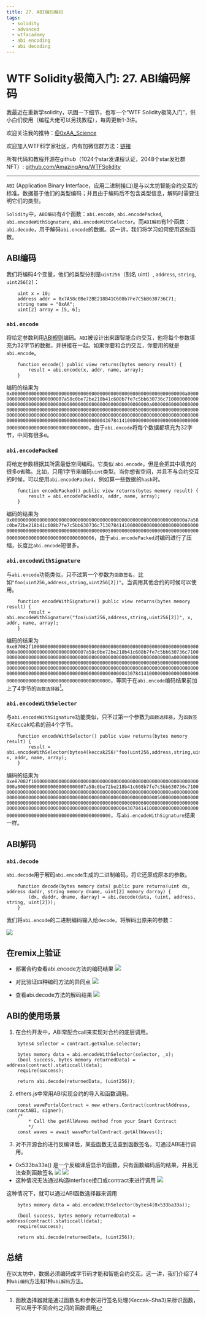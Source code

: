 ```yaml
---
title: 27. ABI编码解码
tags:
  - solidity
  - advanced
  - wtfacademy
  - abi encoding
  - abi decoding
---
```


# WTF Solidity极简入门: 27. ABI编码解码

我最近在重新学solidity，巩固一下细节，也写一个“WTF Solidity极简入门”，供小白们使用（编程大佬可以另找教程），每周更新1-3讲。

欢迎关注我的推特：[@0xAA_Science](https://twitter.com/0xAA_Science)

欢迎加入WTF科学家社区，内有加微信群方法：[链接](https://discord.gg/5akcruXrsk)

所有代码和教程开源在github（1024个star发课程认证，2048个star发社群NFT）: [github.com/AmazingAng/WTFSolidity](https://github.com/AmazingAng/WTFSolidity)

-----

`ABI` (Application Binary Interface，应用二进制接口)是与以太坊智能合约交互的标准。数据基于他们的类型编码；并且由于编码后不包含类型信息，解码时需要注明它们的类型。

`Solidity`中，`ABI编码`有4个函数：`abi.encode`, `abi.encodePacked`, `abi.encodeWithSignature`, `abi.encodeWithSelector`。而`ABI解码`有1个函数：`abi.decode`，用于解码`abi.encode`的数据。这一讲，我们将学习如何使用这些函数。

## ABI编码

我们将编码4个变量，他们的类型分别是`uint256`（别名 uint）, `address`, `string`, `uint256[2]`：
```solidity
    uint x = 10;
    address addr = 0x7A58c0Be72BE218B41C608b7Fe7C5bB630736C71;
    string name = "0xAA";
    uint[2] array = [5, 6]; 
```

### `abi.encode`
将给定参数利用[ABI规则](https://learnblockchain.cn/docs/solidity/abi-spec.html)编码。`ABI`被设计出来跟智能合约交互，他将每个参数填充为32字节的数据，并拼接在一起。如果你要和合约交互，你要用的就是`abi.encode`。
```solidity
    function encode() public view returns(bytes memory result) {
        result = abi.encode(x, addr, name, array);
    }
```
编码的结果为`0x000000000000000000000000000000000000000000000000000000000000000a0000000000000000000000007a58c0be72be218b41c608b7fe7c5bb630736c7100000000000000000000000000000000000000000000000000000000000000a00000000000000000000000000000000000000000000000000000000000000005000000000000000000000000000000000000000000000000000000000000000600000000000000000000000000000000000000000000000000000000000000043078414100000000000000000000000000000000000000000000000000000000`，由于`abi.encode`将每个数据都填充为32字节，中间有很多`0`。

### `abi.encodePacked`
将给定参数根据其所需最低空间编码。它类似 `abi.encode`，但是会把其中填充的很多`0`省略。比如，只用1字节来编码`uint`类型。当你想省空间，并且不与合约交互的时候，可以使用`abi.encodePacked`，例如算一些数据的`hash`时。

```solidity
    function encodePacked() public view returns(bytes memory result) {
        result = abi.encodePacked(x, addr, name, array);
    }
```
编码的结果为`0x000000000000000000000000000000000000000000000000000000000000000a7a58c0be72be218b41c608b7fe7c5bb630736c713078414100000000000000000000000000000000000000000000000000000000000000050000000000000000000000000000000000000000000000000000000000000006`，由于`abi.encodePacked`对编码进行了压缩，长度比`abi.encode`短很多。

### `abi.encodeWithSignature`
与`abi.encode`功能类似，只不过第一个参数为`函数签名`，比如`"foo(uint256,address,string,uint256[2])"`。当调用其他合约的时候可以使用。
```solidity
    function encodeWithSignature() public view returns(bytes memory result) {
        result = abi.encodeWithSignature("foo(uint256,address,string,uint256[2])", x, addr, name, array);
    }
```
编码的结果为`0xe87082f1000000000000000000000000000000000000000000000000000000000000000a0000000000000000000000007a58c0be72be218b41c608b7fe7c5bb630736c7100000000000000000000000000000000000000000000000000000000000000a00000000000000000000000000000000000000000000000000000000000000005000000000000000000000000000000000000000000000000000000000000000600000000000000000000000000000000000000000000000000000000000000043078414100000000000000000000000000000000000000000000000000000000`，等同于在`abi.encode`编码结果前加上了4字节的`函数选择器`[^说明]。
[^说明]: 函数选择器就是通过函数名和参数进行签名处理(Keccak–Sha3)来标识函数，可以用于不同合约之间的函数调用

### `abi.encodeWithSelector`
与`abi.encodeWithSignature`功能类似，只不过第一个参数为`函数选择器`，为`函数签名`Keccak哈希的前4个字节。

```solidity
    function encodeWithSelector() public view returns(bytes memory result) {
        result = abi.encodeWithSelector(bytes4(keccak256("foo(uint256,address,string,uint256[2])")), x, addr, name, array);
    }
```

编码的结果为`0xe87082f1000000000000000000000000000000000000000000000000000000000000000a0000000000000000000000007a58c0be72be218b41c608b7fe7c5bb630736c7100000000000000000000000000000000000000000000000000000000000000a00000000000000000000000000000000000000000000000000000000000000005000000000000000000000000000000000000000000000000000000000000000600000000000000000000000000000000000000000000000000000000000000043078414100000000000000000000000000000000000000000000000000000000`，与`abi.encodeWithSignature`结果一样。

## ABI解码
### `abi.decode`
`abi.decode`用于解码`abi.encode`生成的二进制编码，将它还原成原本的参数。

```solidity
    function decode(bytes memory data) public pure returns(uint dx, address daddr, string memory dname, uint[2] memory darray) {
        (dx, daddr, dname, darray) = abi.decode(data, (uint, address, string, uint[2]));
    }
```
我们将`abi.encode`的二进制编码输入给`decode`，将解码出原来的参数：

![](https://images.mirror-media.xyz/publication-images/jboRaaq0U57qVYjmsOgbv.png?height=408&width=624)

## 在remix上验证
- 部署合约查看abi.encode方法的编码结果
![](./img/27-1.png)

- 对比验证四种编码方法的异同点
![](./img/27-2.png)

- 查看abi.decode方法的解码结果
![](./img/27-3.png)

## ABI的使用场景
1. 在合约开发中，ABI常配合call来实现对合约的底层调用。
```solidity  
    bytes4 selector = contract.getValue.selector;

    bytes memory data = abi.encodeWithSelector(selector, _x);
    (bool success, bytes memory returnedData) = address(contract).staticcall(data);
    require(success);

    return abi.decode(returnedData, (uint256));
```
2. ethers.js中常用ABI实现合约的导入和函数调用。
```solidity
    const wavePortalContract = new ethers.Contract(contractAddress, contractABI, signer);
    /*
        * Call the getAllWaves method from your Smart Contract
        */
    const waves = await wavePortalContract.getAllWaves();
```
3. 对不开源合约进行反编译后，某些函数无法查到函数签名，可通过ABI进行调用。
- 0x533ba33a() 是一个反编译后显示的函数，只有函数编码后的结果，并且无法查到函数签名
![](./img/27-4.png)
![](./img/27-5.png)
- 这种情况无法通过构造interface接口或contract来进行调用
![](./img/27-6.png)

这种情况下，就可以通过ABI函数选择器来调用
```solidity
    bytes memory data = abi.encodeWithSelector(bytes4(0x533ba33a));

    (bool success, bytes memory returnedData) = address(contract).staticcall(data);
    require(success);

    return abi.decode(returnedData, (uint256));
```

## 总结
在以太坊中，数据必须编码成字节码才能和智能合约交互。这一讲，我们介绍了4种`abi编码`方法和1种`abi解码`方法。

